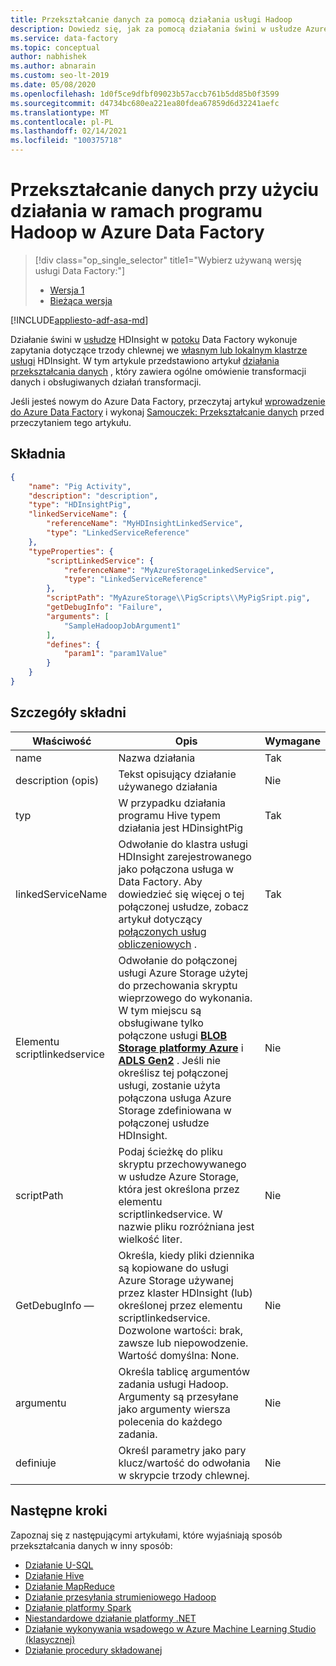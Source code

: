 ```yaml
---
title: Przekształcanie danych za pomocą działania usługi Hadoop
description: Dowiedz się, jak za pomocą działania świni w usłudze Azure Data Factory uruchamiać skrypty wieprzowe na żądanie/własny klaster usługi HDInsight.
ms.service: data-factory
ms.topic: conceptual
author: nabhishek
ms.author: abnarain
ms.custom: seo-lt-2019
ms.date: 05/08/2020
ms.openlocfilehash: 1d0f5ce9dfbf09023b57accb761b5dd85b0f3599
ms.sourcegitcommit: d4734bc680ea221ea80fdea67859d6d32241aefc
ms.translationtype: MT
ms.contentlocale: pl-PL
ms.lasthandoff: 02/14/2021
ms.locfileid: "100375718"
---
```

# <a name="transform-data-using-hadoop-pig-activity-in-azure-data-factory"></a>Przekształcanie danych przy użyciu działania w ramach programu Hadoop w Azure Data Factory

> [!div class="op_single_selector" title1="Wybierz używaną wersję usługi Data Factory:"]
> * [Wersja 1](v1/data-factory-pig-activity.md)
> * [Bieżąca wersja](transform-data-using-hadoop-pig.md)

[!INCLUDE[appliesto-adf-asa-md](includes/appliesto-adf-asa-md.md)]

Działanie świni w [usłudze](compute-linked-services.md#azure-hdinsight-on-demand-linked-service) HDInsight w [potoku](concepts-pipelines-activities.md) Data Factory wykonuje zapytania dotyczące trzody chlewnej we [własnym lub lokalnym klastrze usługi](compute-linked-services.md#azure-hdinsight-linked-service) HDInsight. W tym artykule przedstawiono artykuł [działania przekształcania danych](transform-data.md) , który zawiera ogólne omówienie transformacji danych i obsługiwanych działań transformacji.

Jeśli jesteś nowym do Azure Data Factory, przeczytaj artykuł [wprowadzenie do Azure Data Factory](introduction.md) i wykonaj [Samouczek: Przekształcanie danych](tutorial-transform-data-spark-powershell.md) przed przeczytaniem tego artykułu. 

## <a name="syntax"></a>Składnia

```json
{
    "name": "Pig Activity",
    "description": "description",
    "type": "HDInsightPig",
    "linkedServiceName": {
        "referenceName": "MyHDInsightLinkedService",
        "type": "LinkedServiceReference"
    },
    "typeProperties": {
        "scriptLinkedService": {
            "referenceName": "MyAzureStorageLinkedService",
            "type": "LinkedServiceReference"
        },
        "scriptPath": "MyAzureStorage\\PigScripts\\MyPigSript.pig",
        "getDebugInfo": "Failure",
        "arguments": [
            "SampleHadoopJobArgument1"
        ],
        "defines": {
            "param1": "param1Value"
        }
    }   
}
```
## <a name="syntax-details"></a>Szczegóły składni

| Właściwość            | Opis                              | Wymagane |
| ------------------- | ---------------------------------------- | -------- |
| name                | Nazwa działania                     | Tak      |
| description (opis)         | Tekst opisujący działanie używanego działania | Nie       |
| typ                | W przypadku działania programu Hive typem działania jest HDinsightPig | Tak      |
| linkedServiceName   | Odwołanie do klastra usługi HDInsight zarejestrowanego jako połączona usługa w Data Factory. Aby dowiedzieć się więcej o tej połączonej usłudze, zobacz artykuł dotyczący [połączonych usług obliczeniowych](compute-linked-services.md) . | Tak      |
| Elementu scriptlinkedservice | Odwołanie do połączonej usługi Azure Storage użytej do przechowania skryptu wieprzowego do wykonania. W tym miejscu są obsługiwane tylko połączone usługi **[BLOB Storage platformy Azure](./connector-azure-blob-storage.md)** i **[ADLS Gen2](./connector-azure-data-lake-storage.md)** . Jeśli nie określisz tej połączonej usługi, zostanie użyta połączona usługa Azure Storage zdefiniowana w połączonej usłudze HDInsight. | Nie       |
| scriptPath          | Podaj ścieżkę do pliku skryptu przechowywanego w usłudze Azure Storage, która jest określona przez elementu scriptlinkedservice. W nazwie pliku rozróżniana jest wielkość liter. | Nie       |
| GetDebugInfo —        | Określa, kiedy pliki dziennika są kopiowane do usługi Azure Storage używanej przez klaster HDInsight (lub) określonej przez elementu scriptlinkedservice. Dozwolone wartości: brak, zawsze lub niepowodzenie. Wartość domyślna: None. | Nie       |
| argumentu           | Określa tablicę argumentów zadania usługi Hadoop. Argumenty są przesyłane jako argumenty wiersza polecenia do każdego zadania. | Nie       |
| definiuje             | Określ parametry jako pary klucz/wartość do odwołania w skrypcie trzody chlewnej. | Nie       |

## <a name="next-steps"></a>Następne kroki
Zapoznaj się z następującymi artykułami, które wyjaśniają sposób przekształcania danych w inny sposób: 

* [Działanie U-SQL](transform-data-using-data-lake-analytics.md)
* [Działanie Hive](transform-data-using-hadoop-hive.md)
* [Działanie MapReduce](transform-data-using-hadoop-map-reduce.md)
* [Działanie przesyłania strumieniowego Hadoop](transform-data-using-hadoop-streaming.md)
* [Działanie platformy Spark](transform-data-using-spark.md)
* [Niestandardowe działanie platformy .NET](transform-data-using-dotnet-custom-activity.md)
* [Działanie wykonywania wsadowego w Azure Machine Learning Studio (klasycznej)](transform-data-using-machine-learning.md)
* [Działanie procedury składowanej](transform-data-using-stored-procedure.md)
